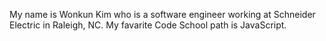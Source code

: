 My name is Wonkun Kim who is a software engineer working at Schneider Electric in Raleigh, NC.
My favarite Code School path is JavaScript.
